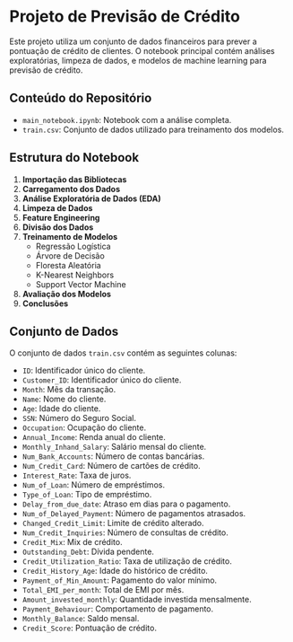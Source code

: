# Projeto de Previsão de Crédito

Este projeto utiliza um conjunto de dados financeiros para prever a pontuação de crédito de clientes. O notebook principal contém análises exploratórias, limpeza de dados, e modelos de machine learning para previsão de crédito.

## Conteúdo do Repositório

- `main_notebook.ipynb`: Notebook com a análise completa.
- `train.csv`: Conjunto de dados utilizado para treinamento dos modelos.

## Estrutura do Notebook

1. **Importação das Bibliotecas**
2. **Carregamento dos Dados**
3. **Análise Exploratória de Dados (EDA)**
4. **Limpeza de Dados**
5. **Feature Engineering**
6. **Divisão dos Dados**
7. **Treinamento de Modelos**
    - Regressão Logística
    - Árvore de Decisão
    - Floresta Aleatória
    - K-Nearest Neighbors
    - Support Vector Machine
8. **Avaliação dos Modelos**
9. **Conclusões**

## Conjunto de Dados

O conjunto de dados `train.csv` contém as seguintes colunas:

- `ID`: Identificador único do cliente.
- `Customer_ID`: Identificador único do cliente.
- `Month`: Mês da transação.
- `Name`: Nome do cliente.
- `Age`: Idade do cliente.
- `SSN`: Número do Seguro Social.
- `Occupation`: Ocupação do cliente.
- `Annual_Income`: Renda anual do cliente.
- `Monthly_Inhand_Salary`: Salário mensal do cliente.
- `Num_Bank_Accounts`: Número de contas bancárias.
- `Num_Credit_Card`: Número de cartões de crédito.
- `Interest_Rate`: Taxa de juros.
- `Num_of_Loan`: Número de empréstimos.
- `Type_of_Loan`: Tipo de empréstimo.
- `Delay_from_due_date`: Atraso em dias para o pagamento.
- `Num_of_Delayed_Payment`: Número de pagamentos atrasados.
- `Changed_Credit_Limit`: Limite de crédito alterado.
- `Num_Credit_Inquiries`: Número de consultas de crédito.
- `Credit_Mix`: Mix de crédito.
- `Outstanding_Debt`: Dívida pendente.
- `Credit_Utilization_Ratio`: Taxa de utilização de crédito.
- `Credit_History_Age`: Idade do histórico de crédito.
- `Payment_of_Min_Amount`: Pagamento do valor mínimo.
- `Total_EMI_per_month`: Total de EMI por mês.
- `Amount_invested_monthly`: Quantidade investida mensalmente.
- `Payment_Behaviour`: Comportamento de pagamento.
- `Monthly_Balance`: Saldo mensal.
- `Credit_Score`: Pontuação de crédito.

